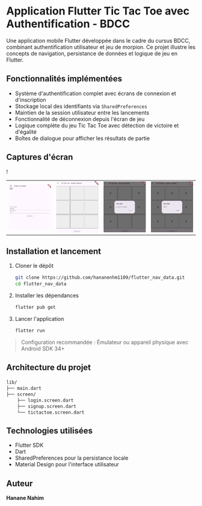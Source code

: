 # Application Flutter Tic Tac Toe avec Authentification - BDCC

Une application mobile Flutter développée dans le cadre du cursus BDCC, combinant authentification utilisateur et jeu de morpion. Ce projet illustre les concepts de navigation, persistance de données et logique de jeu en Flutter.

## Fonctionnalités implémentées

- Système d'authentification complet avec écrans de connexion et d'inscription
- Stockage local des identifiants via `SharedPreferences`
- Maintien de la session utilisateur entre les lancements
- Fonctionnalité de déconnexion depuis l'écran de jeu
- Logique complète du jeu Tic Tac Toe avec détection de victoire et d'égalité
- Boîtes de dialogue pour afficher les résultats de partie

## Captures d'écran

<table>!
   <tr>
     <td><img src="screenshots/Screenshot 2025-08-02 184143.png" width="200"/></td>
     <td><img src="screenshots/Screenshot 2025-08-02 184224.png" width="200"/></td>
     <td><img src="screenshots/Screenshot 2025-08-02 184240.png" width="200"/></td>
     <td><img src="screenshots/Screenshot 2025-08-02 184320.png" width="200"/></td>
   </tr>
</table>

## Installation et lancement

1. Cloner le dépôt
   ```bash
   git clone https://github.com/hananenhm1109/flutter_nav_data.git
   cd flutter_nav_data
   ```

2. Installer les dépendances
   ```bash
   flutter pub get
   ```

3. Lancer l'application
   ```bash
   flutter run
   ```

> Configuration recommandée : Émulateur ou appareil physique avec Android SDK 34+

## Architecture du projet

```
lib/
├── main.dart
├── screen/
    ├── login.screen.dart
    ├── signup.screen.dart
    └── tictactoe.screen.dart
```

## Technologies utilisées

- Flutter SDK
- Dart
- SharedPreferences pour la persistance locale
- Material Design pour l'interface utilisateur

## Auteur

**Hanane Nahim**